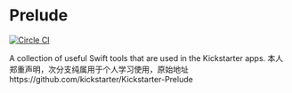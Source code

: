 # Prelude

[![Circle CI](https://circleci.com/gh/kickstarter/Kickstarter-Prelude.svg?style=svg&circle-token=ddbeef5e5b970496ddf6d7c81d60367eee16aa32)](https://circleci.com/gh/kickstarter/Kickstarter-Prelude)

A collection of useful Swift tools that are used in the Kickstarter apps.
本人郑重声明，次分支纯属用于个人学习使用，原始地址https://github.com/kickstarter/Kickstarter-Prelude
